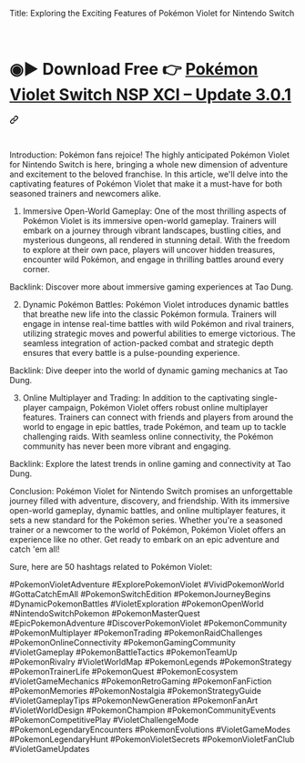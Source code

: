 Title: Exploring the Exciting Features of Pokémon Violet for Nintendo Switch


<p dir="auto"><br></p>

<p dir="auto"></p><div class="markdown-heading" dir="auto"><h1 class="heading-element" dir="auto">◉<g-emoji class="g-emoji" alias="arrow_forward">▶️</g-emoji> Download Free 👉 <a href="https://t.co/znjn8wdKxq" rel="nofollow">Pokémon Violet Switch NSP XCI – Update 3.0.1</a></h1><a id="user-content-️-xem-phim--exhuma-quật-mộ-trùng-ma-2024-vietsub-full-hd" class="anchor" aria-label="Permalink: ◉▶️ Download Free 👉 Pokémon Violet Switch NSP XCI – Update 3.0.1" href="#️-xem-phim--exhuma-quật-mộ-trùng-ma-2024-vietsub-full-hd"><svg class="octicon octicon-link" viewBox="0 0 16 16" version="1.1" width="16" height="16" aria-hidden="true"><path d="m7.775 3.275 1.25-1.25a3.5 3.5 0 1 1 4.95 4.95l-2.5 2.5a3.5 3.5 0 0 1-4.95 0 .751.751 0 0 1 .018-1.042.751.751 0 0 1 1.042-.018 1.998 1.998 0 0 0 2.83 0l2.5-2.5a2.002 2.002 0 0 0-2.83-2.83l-1.25 1.25a.751.751 0 0 1-1.042-.018.751.751 0 0 1-.018-1.042Zm-4.69 9.64a1.998 1.998 0 0 0 2.83 0l1.25-1.25a.751.751 0 0 1 1.042.018.751.751 0 0 1 .018 1.042l-1.25 1.25a3.5 3.5 0 1 1-4.95-4.95l2.5-2.5a3.5 3.5 0 0 1 4.95 0 .751.751 0 0 1-.018 1.042.751.751 0 0 1-1.042.018 1.998 1.998 0 0 0-2.83 0l-2.5 2.5a1.998 1.998 0 0 0 0 2.83Z"></path></svg></a></div><p dir="auto"></p>
<meta name="google-site-verification" content="nZ8qTEZE8NrP7YV4T738ypBoxLvK_oSWsCNBUPLc0Ho" />
<p dir="auto"><br></p>

Introduction:
Pokémon fans rejoice! The highly anticipated Pokémon Violet for Nintendo Switch is here, bringing a whole new dimension of adventure and excitement to the beloved franchise. In this article, we'll delve into the captivating features of Pokémon Violet that make it a must-have for both seasoned trainers and newcomers alike.

1. Immersive Open-World Gameplay:
One of the most thrilling aspects of Pokémon Violet is its immersive open-world gameplay. Trainers will embark on a journey through vibrant landscapes, bustling cities, and mysterious dungeons, all rendered in stunning detail. With the freedom to explore at their own pace, players will uncover hidden treasures, encounter wild Pokémon, and engage in thrilling battles around every corner.

Backlink: Discover more about immersive gaming experiences at Tao Dung.

2. Dynamic Pokémon Battles:
Pokémon Violet introduces dynamic battles that breathe new life into the classic Pokémon formula. Trainers will engage in intense real-time battles with wild Pokémon and rival trainers, utilizing strategic moves and powerful abilities to emerge victorious. The seamless integration of action-packed combat and strategic depth ensures that every battle is a pulse-pounding experience.

Backlink: Dive deeper into the world of dynamic gaming mechanics at Tao Dung.

3. Online Multiplayer and Trading:
In addition to the captivating single-player campaign, Pokémon Violet offers robust online multiplayer features. Trainers can connect with friends and players from around the world to engage in epic battles, trade Pokémon, and team up to tackle challenging raids. With seamless online connectivity, the Pokémon community has never been more vibrant and engaging.

Backlink: Explore the latest trends in online gaming and connectivity at Tao Dung.

Conclusion:
Pokémon Violet for Nintendo Switch promises an unforgettable journey filled with adventure, discovery, and friendship. With its immersive open-world gameplay, dynamic battles, and online multiplayer features, it sets a new standard for the Pokémon series. Whether you're a seasoned trainer or a newcomer to the world of Pokémon, Pokémon Violet offers an experience like no other. Get ready to embark on an epic adventure and catch 'em all!

Sure, here are 50 hashtags related to Pokémon Violet:

#PokemonVioletAdventure
#ExplorePokemonViolet
#VividPokemonWorld
#GottaCatchEmAll
#PokemonSwitchEdition
#PokemonJourneyBegins
#DynamicPokemonBattles
#VioletExploration
#PokemonOpenWorld
#NintendoSwitchPokemon
#PokemonMasterQuest
#EpicPokemonAdventure
#DiscoverPokemonViolet
#PokemonCommunity
#PokemonMultiplayer
#PokemonTrading
#PokemonRaidChallenges
#PokemonOnlineConnectivity
#PokemonGamingCommunity
#VioletGameplay
#PokemonBattleTactics
#PokemonTeamUp
#PokemonRivalry
#VioletWorldMap
#PokemonLegends
#PokemonStrategy
#PokemonTrainerLife
#PokemonQuest
#PokemonEcosystem
#VioletGameMechanics
#PokemonRetroGaming
#PokemonFanFiction
#PokemonMemories
#PokemonNostalgia
#PokemonStrategyGuide
#VioletGameplayTips
#PokemonNewGeneration
#PokemonFanArt
#VioletWorldDesign
#PokemonChampion
#PokemonCommunityEvents
#PokemonCompetitivePlay
#VioletChallengeMode
#PokemonLegendaryEncounters
#PokemonEvolutions
#VioletGameModes
#PokemonLegendaryHunt
#PokemonVioletSecrets
#PokemonVioletFanClub
#VioletGameUpdates

